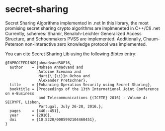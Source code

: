 # secret-sharing
Secret Sharing Algorithms implemented in .net
In this library, the most promising secret sharing crypto algorithms are implmeneted in C++/Cli .net
Currently, schemes: Shamir, Benaloh-Leichter Generalized Access Structure, and Schoenmakers PVSS are implemented.
Additionally, Chaum-Peterson non-interactive zero knowledge protocol was implemented.

You can cite Secret Sharing Lib using the following Bibtex entry:
```
@INPROCEEDINGS{ahmadvandSOP16,
  author    = {Mohsen Ahmadvand and
               Antoine Scemama and
               Mart{\'{\i}}n Ochoa and
               Alexander Pretschner},
  title     = {Enhancing Operation Security using Secret Sharing},
  booktitle = {Proceedings of the 13th International Joint Conference on e-Business
               and Telecommunications {(ICETE} 2016) - Volume 4: SECRYPT, Lisbon,
               Portugal, July 26-28, 2016.},
  pages     = {446--451},
  year      = {2016},
  doi       = {10.5220/0005992104460451},
}
```

